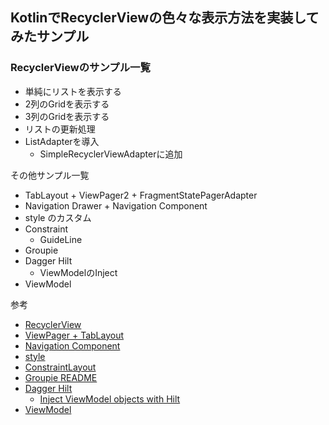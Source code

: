 ## KotlinでRecyclerViewの色々な表示方法を実装してみたサンプル

### RecyclerViewのサンプル一覧
- 単純にリストを表示する
- 2列のGridを表示する
- 3列のGridを表示する
- リストの更新処理
- ListAdapterを導入
    - SimpleRecyclerViewAdapterに追加

その他サンプル一覧
- TabLayout + ViewPager2 + FragmentStatePagerAdapter
- Navigation Drawer + Navigation Component
- style のカスタム
- Constraint
    - GuideLine
- Groupie
- Dagger Hilt
    - ViewModelのInject
- ViewModel

参考
- [RecyclerView](https://developer.android.com/guide/topics/ui/layout/recyclerview)
- [ViewPager + TabLayout](https://developer.android.com/guide/navigation/navigation-swipe-view-2)
- [Navigation Component](https://developer.android.com/guide/navigation)
- [style](https://developer.android.com/guide/topics/ui/look-and-feel/themes)
- [ConstraintLayout](https://developer.android.com/training/constraint-layout)
- [Groupie README](https://github.com/lisawray/groupie#groupie)
- [Dagger Hilt](https://developer.android.com/training/dependency-injection/hilt-android)
    - [Inject ViewModel objects with Hilt](https://developer.android.com/training/dependency-injection/hilt-jetpack)
- [ViewModel](https://developer.android.com/topic/libraries/architecture/viewmodel)

